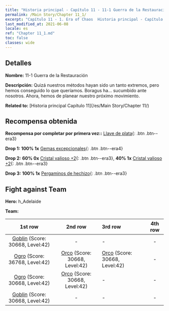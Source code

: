 ```yaml
---
title: "Historia principal - Capítulo 11 - 11-1 Guerra de la Restauración"
permalink: /Main Story/Chapter 11_1/
excerpt: "Capítulo 11 - 1. Era of Chaos  Historia principal - Capítulo 11_1. 11-1 Guerra de la Restauración"
last_modified_at: 2021-06-08
locale: es
ref: "Chapter 11_1.md"
toc: false
classes: wide
---
```


## Detalles

 **Nombre:** 11-1 Guerra de la Restauración

 **Descripción:** Quizá nuestros métodos hayan sido un tanto extremos, pero hemos conseguido lo que queríamos. Boragus ha... sucumbido ante nosotros. Ahora, hemos de planear nuestro próximo movimiento.

 **Related to:** [Historia principal Capítulo 11](/es/Main Story/Chapter 11/)

## Recompensa obtenida

 **Recompensa por completar por primera vez::** [Llave de plata](/ItemsES/con_693/){: .btn .btn--era3}

 **Drop 1:** **100% 1x** [Gemas excepcionales](/ItemsES/mat_37/){: .btn .btn--era4}

 **Drop 2:** **60% 0x** [Cristal valioso +2](/ItemsES/mat_31/){: .btn .btn--era3}, **40% 1x** [Cristal valioso +2](/ItemsES/mat_31/){: .btn .btn--era3}

 **Drop 3:** **100% 1x** [Pergaminos de hechizo](/ItemsES/con_694/){: .btn .btn--era3}


## Fight against Team
 **Hero:** h_Adelaide

 **Team:**


  | 1st row | 2nd row | 3rd row | 4th row |
  |:----:|:----:|:----|:----:|
  | [Goblin](/es/units/Goblin/) (Score: 30668, Level:42)  | - | - | - |
  | [Ogro](/es/units/Ogre/) (Score: 36768, Level:42)  | [Orco](/es/units/Orc/) (Score: 30668, Level:42)  | [Orco](/es/units/Orc/) (Score: 30668, Level:42)  | - |
  | [Ogro](/es/units/Ogre/) (Score: 30668, Level:42)  | [Orco](/es/units/Orc/) (Score: 30668, Level:42)  | - | - |
  | [Goblin](/es/units/Goblin/) (Score: 30668, Level:42)  | - | - | - |


